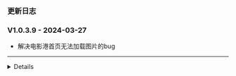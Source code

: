### 更新日志
### V1.0.3.9 - 2024-03-27
* 解决电影港首页无法加载图片的bug
----


<details onclose>

### V1.0.3.8 - 2024-03-27
* 切换到主分支,其他分支都是用来发布
----


### V1.0.3.7 - 2024-03-27
* 解决豆瓣类别无法加载的bug
* 解决豆瓣无法加载第二页的bug
* 解决阿里盘搜无法播放的bug
* 解决阿里纸条无法加载的bug
* 解决爱看机器人分类加载不正常的bug,爱看机器人部分无法播放待解决
----

### V1.0.3.6 - 2024-03-27
* 解决酷云无法打开的bug
----


### V1.0.3.5 - 2024-03-27
* 解决proxy代理设置的bug #19
* 使用db替代local所有的方法
* 取消log日志的输出
----

### V1.0.3.4 - 2024-03-27
* 完成阿里类的资源
----

### V1.0.3.3 - 2024-03-27
* 日志正常输出,使用数据库管理阿里云盘的缓存信息
----

### V1.0.3.2 - 2024-03-27
* 使用数据库来存储阿里云盘的值
----

### V1.0.3.1 - 2024-03-27
* 取消文件写入的日志输出
----

### V1.0.3.0 - 2024-03-27
* 完成quick js 转 node js代码
----

### V1.0.2.9 - 2024-03-27
* 同步Gitee分支和Github分支
----

### V1.0.2.8 - 2024-03-27
* 自动发布支持新版本CatVodOpen源
----

### V1.0.2.7 - 2024-03-18
* 新增南瓜影视
---


### V1.0.2.6 - 2024-03-13
* 修复详情界面,返回episodeUrl需要带上VodDetail和episodeId
* 播放页面,解析其他信息
---



### V1.0.2.5 - 2024-03-07
* 完成jable所有功能
* 新增虎牙直播源
---

### V1.0.2.4 - 2024-03-06
* 修复阿里云盘分享网的详情图片无法加载的问题
* 新增本地源推送
---

### V1.0.2.4 - 2024-02-29
* 新增磁力狗源
* 新增Jable源
* 更新荐片二级菜单
---

### V1.0.2.3 - 2024-02-29
* 修改影视车新地址
---

### V1.0.2.2 - 2024-02-21
* 支持星视界采集
* 新增电影港采集
---

### V1.0.2.1 - 2024-02-20
* 支持6080采集
---

### V1.0.2.0 - 2024-02-19
* 支持Mp4电影采集
---

### V1.0.1.9 - 2024-02-06
* 以非凡采集作为采集的基础类,后续基于非凡采集开发
* CatVodOpen无法解决皮皮虾M3u8跨域的问题
---

### V1.0.1.8 - 2024-02-06
* 新增加菲猫资源
---


### V1.0.1.7 - 2024-02-04
* 厂长资源支持阿里云盘和磁力连接播放
---


### V1.0.1.6 - 2024-02-01
* 去除玩偶哥哥介绍视频
---

### V1.0.1.5 - 2024-02-01
* 电影天堂详情页面解析
---

### V1.0.1.4 - 2024-01-26
* 添加Audiomack音乐爬虫
---

### V1.0.1.3 - 2024-01-26
* 阿里云盘分享首页和类别爬虫
---

### V1.0.1.3 - 2024-01-24
* 待完成色花堂和电影天堂爬虫
---

### V1.0.1.2 - 2024-01-24
* 新增4k资源网站
---

### V1.0.1.1 - 2024-01-24
* 新增量子资源网
---

### V1.0.1.0 - 2024-01-22
* freeok 搜索难点在与验证码的识别
---


### V1.0.0.9 - 2024-01-19
* 新增OK资源源
---


### V1.0.0.8 - 2024-01-03
* 阿里云盘分享链接带file id,导致会保存整个分享链接的文件
* 如果有file id,只保存当前文件夹下的文件
---

### V1.0.0.7 - 2024-01-03
* 新增阿里纸条爬虫
---

### V1.0.0.6 - 2024-01-03
* 修复70看看无法播放的bug
* 解决搜索关键词因存在空格导致无法搜索不出结果的bug
---


### V1.0.0.6 - 2024-01-03
* 新增爱看机器人源
* 新增爱影视源
---

### V1.0.0.5 - 2024-01-03
* 修复阿里字幕的问题
* 阿里云盘初始化时,不在删除文件夹,使用默认的文件夹File ID
---


### V1.0.0.4 - 2023-12-22
* 完成泥巴的视频播放功能
* 支持自动发布功能
---

### V1.0.0.3 - 2023-12-21
* 支持泥巴首页解析
* ext区分TVBox和CatOpen
* 解决ext的数据类型的bug
* 泥巴二级菜单添加全部按钮
---

### V1.0.0.3 - 2023-12-14
* 支持玩偶二级菜单,支持分类页面下一页
* 支持TVBox接口
* 先初始化阿里云盘,在清空缓存文件
* TV客户端使用requests请求,code为undefined的bug
* 根据Content内容自定义Code码
* 分享文件字幕和视频文件去重复
---

### V1.0.0.2 - 2023-12-14
* 转存文件如果存在,无需在转存一遍
---

### V1.0.0.1 - 2023-12-14
* 完善阿里日志输出
* 完善玩偶哥哥日志输出
---

### V1.0.0.0 - 2023-12-13
* 完成阿里Api的优化,不重复刷新Token
* 修改阿里玩偶的地址
* 阿里玩偶使用req2来进行解析
* 还原index.js内容
* 解决阿里玩偶分类页加载不出来的bug
* 优化阿里Api
* 解决带字幕的bug
---
</details>

